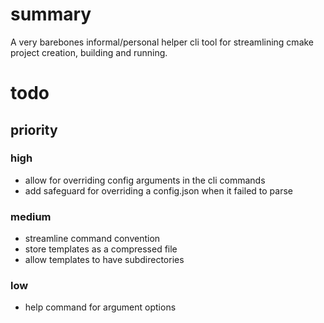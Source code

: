 # summary
A very barebones informal/personal helper cli tool
for streamlining cmake project creation, building and running.
# todo
## priority
### high
* allow for overriding config arguments in the cli commands
* add safeguard for overriding a config.json when it failed to parse
### medium
* streamline command convention
* store templates as a compressed file
* allow templates to have subdirectories
### low
* help command for argument options

